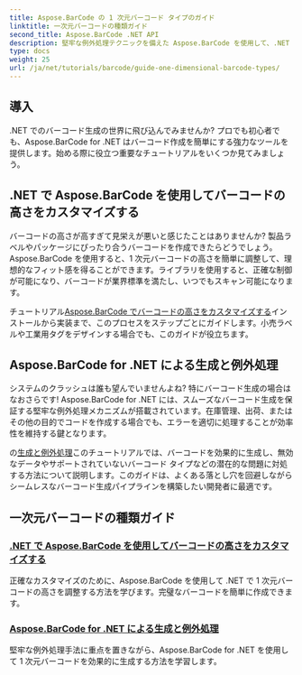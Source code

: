 ```yaml
---
title: Aspose.BarCode の 1 次元バーコード タイプのガイド
linktitle: 一次元バーコードの種類ガイド
second_title: Aspose.BarCode .NET API
description: 堅牢な例外処理テクニックを備えた Aspose.BarCode を使用して、.NET で 1 次元バーコードを作成およびカスタマイズする方法を学習します。
type: docs
weight: 25
url: /ja/net/tutorials/barcode/guide-one-dimensional-barcode-types/
---
```

## 導入

.NET でのバーコード生成の世界に飛び込んでみませんか? プロでも初心者でも、Aspose.BarCode for .NET はバーコード作成を簡単にする強力なツールを提供します。始める際に役立つ重要なチュートリアルをいくつか見てみましょう。

## .NET で Aspose.BarCode を使用してバーコードの高さをカスタマイズする  

バーコードの高さが高すぎて見栄えが悪いと感じたことはありませんか? 製品ラベルやパッケージにぴったり合うバーコードを作成できたらどうでしょう。Aspose.BarCode を使用すると、1 次元バーコードの高さを簡単に調整して、理想的なフィット感を得ることができます。ライブラリを使用すると、正確な制御が可能になり、バーコードが業界標準を満たし、いつでもスキャン可能になります。  

チュートリアル[Aspose.BarCode でバーコードの高さをカスタマイズする](./customizing-barcode-height/)インストールから実装まで、このプロセスをステップごとにガイドします。小売ラベルや工業用タグをデザインする場合でも、このガイドが役立ちます。  

## Aspose.BarCode for .NET による生成と例外処理  

システムのクラッシュは誰も望んでいませんよね? 特にバーコード生成の場合はなおさらです! Aspose.BarCode for .NET には、スムーズなバーコード生成を保証する堅牢な例外処理メカニズムが搭載されています。在庫管理、出荷、またはその他の目的でコードを作成する場合でも、エラーを適切に処理することが効率性を維持する鍵となります。  

の[生成と例外処理](./generation-and-exception-handling/)このチュートリアルでは、バーコードを効果的に生成し、無効なデータやサポートされていないバーコード タイプなどの潜在的な問題に対処する方法について説明します。このガイドは、よくある落とし穴を回避しながらシームレスなバーコード生成パイプラインを構築したい開発者に最適です。  

## 一次元バーコードの種類ガイド
### [.NET で Aspose.BarCode を使用してバーコードの高さをカスタマイズする](./customizing-barcode-height/)
正確なカスタマイズのために、Aspose.BarCode を使用して .NET で 1 次元バーコードの高さを調整する方法を学びます。完璧なバーコードを簡単に作成できます。
### [Aspose.BarCode for .NET による生成と例外処理](./generation-and-exception-handling/)
堅牢な例外処理手法に重点を置きながら、Aspose.BarCode for .NET を使用して 1 次元バーコードを効果的に生成する方法を学習します。